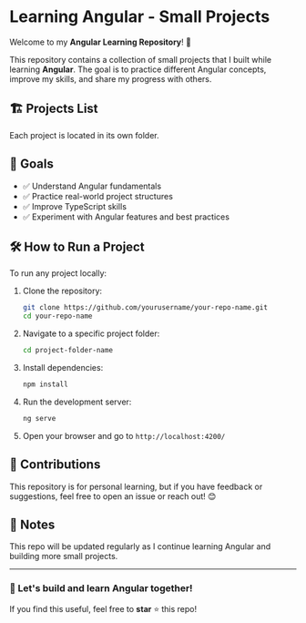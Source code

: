 # Learning Angular - Small Projects

Welcome to my **Angular Learning Repository**! 🚀

This repository contains a collection of small projects that I built while learning **Angular**. The goal is to practice different Angular concepts, improve my skills, and share my progress with others.

## 🏗️ Projects List
Each project is located in its own folder. 

## 🎯 Goals
- ✅ Understand Angular fundamentals
- ✅ Practice real-world project structures
- ✅ Improve TypeScript skills
- ✅ Experiment with Angular features and best practices

## 🛠️ How to Run a Project
To run any project locally:

1. Clone the repository:
   ```sh
   git clone https://github.com/yourusername/your-repo-name.git
   cd your-repo-name
   ```
2. Navigate to a specific project folder:
   ```sh
   cd project-folder-name
   ```
3. Install dependencies:
   ```sh
   npm install
   ```
4. Run the development server:
   ```sh
   ng serve
   ```
5. Open your browser and go to `http://localhost:4200/`

## 🤝 Contributions
This repository is for personal learning, but if you have feedback or suggestions, feel free to open an issue or reach out! 😊

## 📌 Notes
This repo will be updated regularly as I continue learning Angular and building more small projects.

---

### 🚀 Let's build and learn Angular together!

If you find this useful, feel free to **star** ⭐ this repo!


